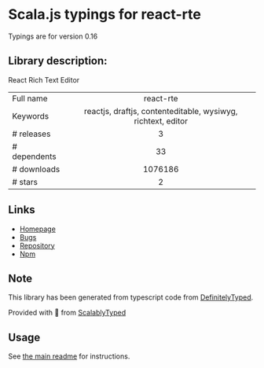 
# Scala.js typings for react-rte

Typings are for version 0.16

## Library description:
React Rich Text Editor

|                    |                 |
| ------------------ | :-------------: |
| Full name          | react-rte |
| Keywords           | reactjs, draftjs, contenteditable, wysiwyg, richtext, editor |
| # releases         | 3 |
| # dependents       | 33 |
| # downloads        | 1076186 |
| # stars            | 2 |

## Links
- [Homepage](https://github.com/sstur/react-rte#readme)
- [Bugs](https://github.com/sstur/react-rte/issues)
- [Repository](https://github.com/sstur/react-rte)
- [Npm](https://www.npmjs.com/package/react-rte)
    


## Note
This library has been generated from typescript code from [DefinitelyTyped](https://definitelytyped.org).

Provided with :purple_heart: from [ScalablyTyped](https://github.com/oyvindberg/ScalablyTyped)

## Usage
See [the main readme](../../readme.md) for instructions.


